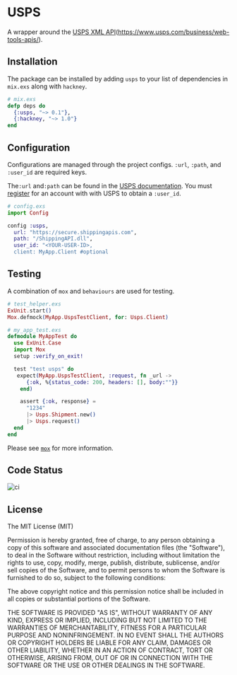 # USPS
A wrapper around the [USPS XML API](#)(https://www.usps.com/business/web-tools-apis/).

## Installation
The package can be installed by adding `usps` to your list of dependencies in `mix.exs` along with `hackney`.
```elixir
# mix.exs
defp deps do
  {:usps, "~> 0.1"},
  {:hackney, "~> 1.0"}
end
```

## Configuration
Configurations are managed through the project configs. `:url`, `:path`, and `:user_id` are required keys.

The`:url` and`:path` can be found in the [USPS documentation](https://www.usps.com/business/web-tools-apis/documentation-updates.htm). You must [register](https://registration.shippingapis.com/) for an account with with USPS to obtain a `:user_id`.
```elixir
# config.exs
import Config

config :usps,
  url: "https://secure.shippingapis.com",
  path: "/ShippingAPI.dll",
  user_id: "<YOUR-USER-ID>,
  client: MyApp.Client #optional
```

##  Testing
A combination of `mox` and `behaviours` are used for testing.
```elixir
# test_helper.exs
ExUnit.start()
Mox.defmock(MyApp.UspsTestClient, for: Usps.Client)

# my_app_test.exs
defmodule MyAppTest do
  use ExUnit.Case
  import Mox
  setup :verify_on_exit!

  test "test usps" do
   expect(MyApp.UspsTestClient, :request, fn _url ->
      {:ok, %{status_code: 200, headers: [], body:""}}
    end)

    assert {:ok, response} =
      "1234"
      |> Usps.Shipment.new()
      |> Usps.request()
  end
end
```

Please see [`mox`](https://hexdocs.pm/mox/Mox.html) for more information.

## Code Status
![ci](https://github.com/christopherlai/usps/workflows/ci/badge.svg)

## License
The MIT License (MIT)

Permission is hereby granted, free of charge, to any person obtaining a copy of this software and associated documentation files (the "Software"), to deal in the Software without restriction, including without limitation the rights to use, copy, modify, merge, publish, distribute, sublicense, and/or sell copies of the Software, and to permit persons to whom the Software is furnished to do so, subject to the following conditions:

The above copyright notice and this permission notice shall be included in all copies or substantial portions of the Software.

THE SOFTWARE IS PROVIDED "AS IS", WITHOUT WARRANTY OF ANY KIND, EXPRESS OR IMPLIED, INCLUDING BUT NOT LIMITED TO THE WARRANTIES OF MERCHANTABILITY, FITNESS FOR A PARTICULAR PURPOSE AND NONINFRINGEMENT. IN NO EVENT SHALL THE AUTHORS OR COPYRIGHT HOLDERS BE LIABLE FOR ANY CLAIM, DAMAGES OR OTHER LIABILITY, WHETHER IN AN ACTION OF CONTRACT, TORT OR OTHERWISE, ARISING FROM, OUT OF OR IN CONNECTION WITH THE SOFTWARE OR THE USE OR OTHER DEALINGS IN THE SOFTWARE.
